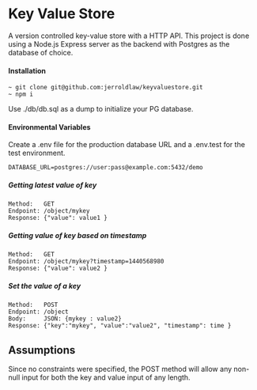 # Key Value Store

A version controlled key-value store with a HTTP API. This project is done using a Node.js Express server as the backend with Postgres as the database of choice.

#### Installation
```
~ git clone git@github.com:jerroldlaw/keyvaluestore.git
~ npm i
```
Use ./db/db.sql as a dump to initialize your PG database.

#### Environmental Variables
Create a .env file for the production database URL and a .env.test for the test environment.
```
DATABASE_URL=postgres://user:pass@example.com:5432/demo
```

##### Getting latest value of key
```http
Method:   GET
Endpoint: /object/mykey
Response: {"value": value1 }
```

##### Getting value of key based on timestamp
```http
Method:   GET
Endpoint: /object/mykey?timestamp=1440568980
Response: {"value": value2 }
```

##### Set the value of a key
```http
Method:   POST
Endpoint: /object
Body:     JSON: {mykey : value2}
Response: {"key":"mykey", "value":"value2", "timestamp": time }
```

## Assumptions
Since no constraints were specified, the POST method will allow any non-null input for both the key and value input of any length.


